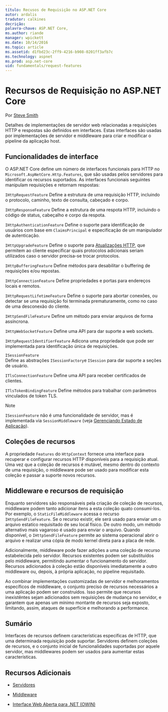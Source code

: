 ```yaml
---
título: Recusos de Requisição no ASP.NET Core
autor: ardalis
tradutor: calkines
decrição: 
palavra-chave: ASP.NET Core,
ms.author: riande
manager: wpickett
ms.date: 10/14/2016
ms.topic: article
ms.assetid: d1fbd23c-2ff9-4216-b908-0201ff3afb7c
ms.technology: aspnet
ms.prod: asp.net-core
uid: fundamentals/request-features
---
```


# Recursos de Requisição no ASP.NET Core

Por [Steve Smith](https://ardalis.com/)

Detalhes de implementações de servidor web relacionadas a requisições HTTP e respostas são definidos em interfaces. Estas interfaces são usadas por implementações de servidor e middleware para criar e modificar o pipeline da aplicação host.

## Funcionalidades de interface

O ASP.NET Core define um número de interfaces funcionais para HTTP no `Microsoft.AspNetCore.Http.Features`, que são usadas pelos servidores para identificar os recursos suportados. As interfaces funcionais seguintes manipulam requisições e retornam respostas:

`IHttpRequestFeature`
   Define a estrutura de uma requisição HTTP, incluindo o protocolo, caminho, texto de consulta, cabeçado e corpo.

`IHttpResponseFeature`
   Define a estrutura de uma respota HTTP, incluindo o código de status, cabeçalho e corpo da respota.

`IHttpAuthenticationFeature`
   Define o suporte para identificação de usuários com base em `ClaimsPrincipal` e especificação de um manipulador de autenticação.
   
`IHttpUpgradeFeature`
   Define o suporte para [Atualizações HTTP](https://tools.ietf.org/html/rfc2616.html#section-14.42), que permitem ao cliente especificar quais protocolos adicionais seriam utilizados caso o servidor precisa-se trocar protocolos.
   
`IHttpBufferingFeature`
   Define métodos para desabilitar o buffering de requisições e/ou repostas.   

`IHttpConnectionFeature`
   Define propriedades e portas para endereços locais e remotos.   

`IHttpRequestLifetimeFeature`
   Define o suporte para abortar conexões, ou detectar se uma requisição foi terminada prematuramente, como no caso de uma desconexão do cliente.   

`IHttpSendFileFeature`
   Define um método para enviar arquivos de forma assíncrona.   

`IHttpWebSocketFeature`
   Define uma API para dar suporte a web sockets.   

`IHttpRequestIdentifierFeature`
   Adicona uma propriedade que pode ser implementada para identificação única de requisições.   

`ISessionFeature`   
   Define as abstrações `ISessionFactory`e `ISession` para dar suporte a seções de usuário.   

`ITlsConnectionFeature`
   Define uma API para receber certificados de clientes.   

`ITlsTokenBindingFeature`
   Define métodos para trabalhar com parâmetros vinculados de token TLS.   

> [!NOTE]
> `ISessionFeature` não é uma funcionalidade de servidor, mas é implementada via `SessionMiddleware` (veja [Gerenciando Estado de Aplicação](app-state.md)).

## Coleções de recursos

A propriedade `Features` do `HttpContext` fornece uma interface para recuperar e configurar recursos HTTP disponíveis para a requisição atual. Uma vez que a coleção de recursos é mutável, mesmo dentro do contexto de uma requisição, o middleware pode ser usado para modificar esta coleção e passar a suporte novos recursos.

## Middleware e recursos de requisição

Enquanto servidores são responsáveis pela criação de coleção de recursos, middleware podem tanto adicionar itens a esta coleção quato consumí-los. Por exemplo, o `StaticFileMiddleware` acessa o recurso `IHttpSendFileFeature`. Se o recurso existir, ele será usado para enviar um o arquivo estatíco requisitado de seu local físico. De outro modo, um método alternativo mais vagaroso é usado para enviar o arquivo. Quando disponível, o `IHttpSendFileFeature` permite ao sistema operacional abrir o arquivo e realizar uma cópia de modo kernel direta para a placa de rede.

Adicionalmente, middleware pode fazer adições a uma coleção de recurso estabelecida pelo servidor. Recursos existentes podem ser substituídos pelo middleware, permitindo aumentar o funcionamento do servidor. Recursos adicionados à coleção estão disponíveis imediatamente a outro middleware ou, depois, à própria aplicação, no pipeline requisitado.

Ao combinar implementações customizadas de servidor e melhoramentos específicos de middleware, o conjunto preciso de recursos necessários a uma aplicação podem ser construídos. Isso permite que recursos inexistêntes sejam adicionados sem requisições de mudança no servidor, e garantem que apenas um mínimo montante de recursos seja exposto, limitando, assim, ataques de superfície e melhorando a performance.

## Sumário

Interfaces de recursos definem características especificas de HTTP, que uma determinada requisição pode suportar. Servidores definem coleções de recursos, e o conjunto inicial de funcionalidades suportadas por aquele servidor, mas middlewares podem ser usados para aumentar estas características.

## Recursos Adicionais

* [Servidores](servers/index.md)

* [Middleware](middleware.md)

* [Interface Web Aberta para .NET (OWIN)](owin.md)
